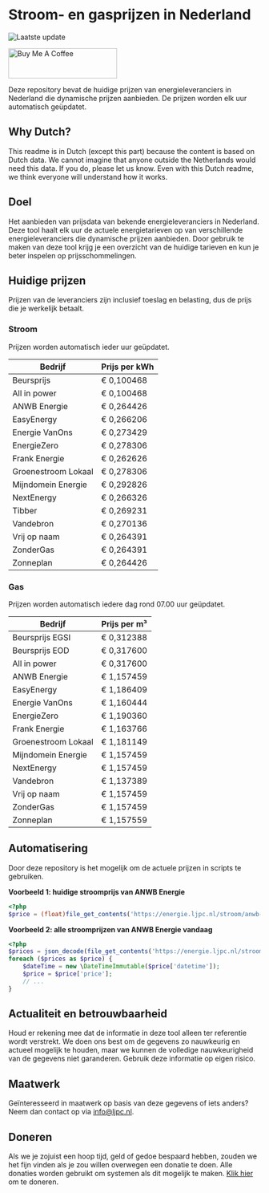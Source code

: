 # Stroom- en gasprijzen in Nederland

![Laatste update](https://img.shields.io/badge/laatste%20update-2025--10--14%2001%3A00%20CET-brightgreen)

<a href="https://www.buymeacoffee.com/Lars-" target="_blank"><img src="https://cdn.buymeacoffee.com/buttons/v2/default-orange.png" alt="Buy Me A Coffee" height="60" style="height: 60px !important;width: 217px !important;" ></a>

Deze repository bevat de huidige prijzen van energieleveranciers in Nederland die dynamische prijzen aanbieden. De prijzen worden elk uur automatisch geüpdatet.

## Why Dutch?

This readme is in Dutch (except this part) because the content is based on Dutch data. We cannot imagine that anyone outside the Netherlands would need this data. If you do, please let us know. Even with this Dutch readme, we think
everyone will understand how it works.

## Doel

Het aanbieden van prijsdata van bekende energieleveranciers in Nederland. Deze tool haalt elk uur de actuele energietarieven op van verschillende energieleveranciers die dynamische prijzen aanbieden. Door gebruik te maken van deze tool
krijg je een overzicht van de huidige tarieven en kun je beter inspelen op prijsschommelingen.

## Huidige prijzen

Prijzen van de leveranciers zijn inclusief toeslag en belasting, dus de prijs die je werkelijk betaalt.

### Stroom

Prijzen worden automatisch ieder uur geüpdatet.

 Bedrijf | Prijs per kWh 
---------|---------------
Beursprijs | € 0,100468
All in power | € 0,100468
ANWB Energie | € 0,264426
EasyEnergy | € 0,266206
Energie VanOns | € 0,273429
EnergieZero | € 0,278306
Frank Energie | € 0,262626
Groenestroom Lokaal | € 0,278306
Mijndomein Energie | € 0,292826
NextEnergy | € 0,266326
Tibber | € 0,269231
Vandebron | € 0,270136
Vrij op naam | € 0,264391
ZonderGas | € 0,264391
Zonneplan | € 0,264426


### Gas

Prijzen worden automatisch iedere dag rond 07.00 uur geüpdatet.

 Bedrijf | Prijs per m³ 
---------|--------------
Beursprijs EGSI | € 0,312388
Beursprijs EOD | € 0,317600
All in power | € 0,317600
ANWB Energie | € 1,157459
EasyEnergy | € 1,186409
Energie VanOns | € 1,160444
EnergieZero | € 1,190360
Frank Energie | € 1,163766
Groenestroom Lokaal | € 1,181149
Mijndomein Energie | € 1,157459
NextEnergy | € 1,157459
Vandebron | € 1,137389
Vrij op naam | € 1,157459
ZonderGas | € 1,157459
Zonneplan | € 1,157559


## Automatisering

Door deze repository is het mogelijk om de actuele prijzen in scripts te gebruiken.

**Voorbeeld 1: huidige stroomprijs van ANWB Energie**

```php
<?php
$price = (float)file_get_contents('https://energie.ljpc.nl/stroom/anwb-energie-nu.txt');

```

**Voorbeeld 2: alle stroomprijzen van ANWB Energie vandaag**

```php
<?php
$prices = json_decode(file_get_contents('https://energie.ljpc.nl/stroom/all-in-power-vandaag.json'),true);
foreach ($prices as $price) {
    $dateTime = new \DateTimeImmutable($price['datetime']);
    $price = $price['price'];
    // ...
}
```

## Actualiteit en betrouwbaarheid

Houd er rekening mee dat de informatie in deze tool alleen ter referentie wordt verstrekt. We doen ons best om de gegevens zo nauwkeurig en actueel mogelijk te houden, maar we kunnen de volledige nauwkeurigheid van de gegevens niet
garanderen. Gebruik deze informatie op eigen risico.

## Maatwerk

Geïnteresseerd in maatwerk op basis van deze gegevens of iets anders? Neem dan contact op
via [info@ljpc.nl](mailto:info@ljpc.nl?subject=Energie%20prijzen).

## Doneren

Als we je zojuist een hoop tijd, geld of gedoe bespaard hebben, zouden we het fijn vinden als je zou willen overwegen een
donatie te doen. Alle donaties worden gebruikt om systemen als dit mogelijk te
maken. [Klik hier](https://www.buymeacoffee.com/Lars-) om te doneren.
